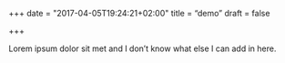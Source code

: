 +++
date = "2017-04-05T19:24:21+02:00"
title = “demo”
draft = false

+++

Lorem ipsum dolor sit met and I don’t know what else I can add in here.